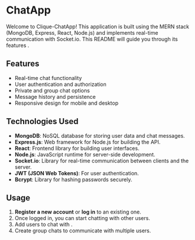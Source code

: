 # ChatApp

Welcome to Clique-ChatApp! This application is built using the MERN stack (MongoDB, Express, React, Node.js) and implements real-time communication with Socket.io. This README will guide you through its features .

## Features

- Real-time chat functionality
- User authentication and authorization
- Private and group chat options
- Message history and persistence
- Responsive design for mobile and desktop

## Technologies Used

- **MongoDB**: NoSQL database for storing user data and chat messages.
- **Express.js**: Web framework for Node.js for building the API.
- **React**: Frontend library for building user interfaces.
- **Node.js**: JavaScript runtime for server-side development.
- **Socket.io**: Library for real-time communication between clients and the server.
- **JWT (JSON Web Tokens)**: For user authentication.
- **Bcrypt**: Library for hashing passwords securely.


## Usage

1. **Register a new account** or **log in** to an existing one.
2. Once logged in, you can start chatting with other users.
3. Add users to chat with . 
4. Create group chats to communicate with multiple users.
